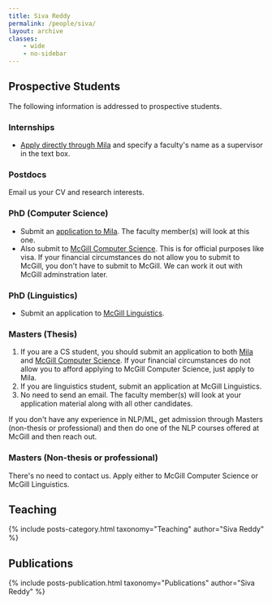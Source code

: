 ```yaml
---
title: Siva Reddy
permalink: /people/siva/
layout: archive
classes:
    - wide
    - no-sidebar
---
```



## Prospective Students

The following information is addressed to prospective students.

### Internships
* [Apply directly through Mila](https://mila.quebec/en/admission-process-for-interns/) and specify a faculty's name as a supervisor in the text box.

### Postdocs
Email us your CV and research interests.

### PhD (Computer Science)
* Submit an [application to Mila](https://mila.quebec/en/phd-supervision-request/). The faculty member(s) will look at this one.
* Also submit to [McGill Computer Science](https://www.cs.mcgill.ca/graduate/future/applying/). This is for official purposes like visa. If your financial circumstances do not allow you to submit to McGill, you don't have to submit to McGill. We can work it out with McGill adminstration later. 

### PhD (Linguistics)
* Submit an application to [McGill Linguistics](https://www.mcgill.ca/linguistics/graduate/graduate-admissions).

### Masters (Thesis)

1. If you are a CS student, you should submit an application to both [Mila](https://mila.quebec/en/msc-supervision-request/) and [McGill Computer Science](http://sivareddy.in/prospective-students.html). If your financial circumstances do not allow you to afford applying to McGill Computer Science, just apply to Mila.
2. If you are linguistics student, submit an application at McGill Linguistics.
3. No need to send an email. The faculty member(s) will look at your application material along with all other candidates. 

If you don't have any experience in NLP/ML, get admission through Masters (non-thesis or professional) and then do one of the NLP courses offered at McGill and then reach out.

### Masters (Non-thesis or professional)

There's no need to contact us. Apply either to McGill Computer Science or McGill Linguistics.

## Teaching

<div>
  {% include posts-category.html taxonomy="Teaching" author="Siva Reddy" %}
</div>


## Publications

<div>
  {% include posts-publication.html taxonomy="Publications" author="Siva Reddy" %}
</div>


<!-- ## Blog posts

<div>
  {% include posts-category.html taxonomy="Blog" author="Siva Reddy" %}
</div> 

-->

